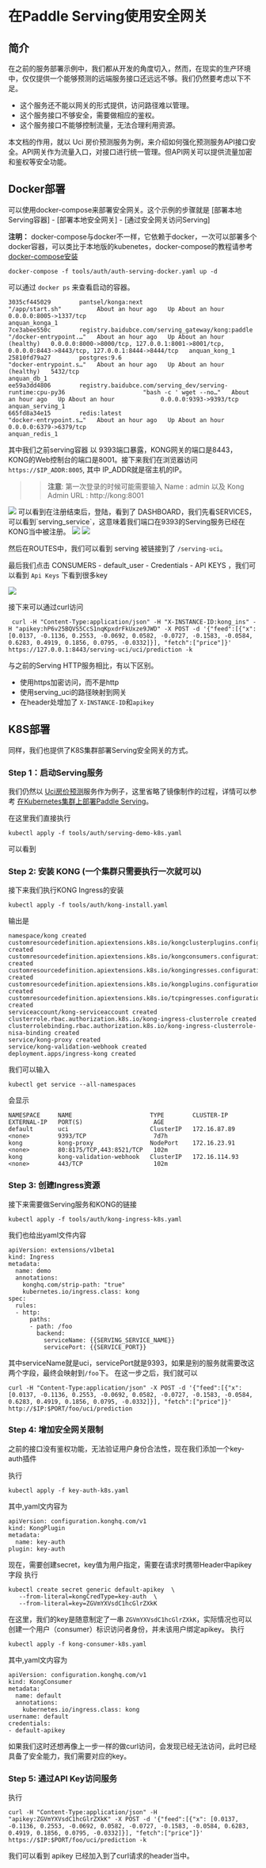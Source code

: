 # 在Paddle Serving使用安全网关

## 简介

在之前的服务部署示例中，我们都从开发的角度切入，然而，在现实的生产环境中，仅仅提供一个能够预测的远端服务接口还远远不够。我们仍然要考虑以下不足。

- 这个服务还不能以网关的形式提供，访问路径难以管理。
- 这个服务接口不够安全，需要做相应的鉴权。
- 这个服务接口不能够控制流量，无法合理利用资源。

本文档的作用，就以 Uci 房价预测服务为例，来介绍如何强化预测服务API接口安全。API网关作为流量入口，对接口进行统一管理。但API网关可以提供流量加密和鉴权等安全功能。

## Docker部署

可以使用docker-compose来部署安全网关。这个示例的步骤就是 [部署本地Serving容器] - [部署本地安全网关] - [通过安全网关访问Serving]

**注明：** docker-compose与docker不一样，它依赖于docker，一次可以部署多个docker容器，可以类比于本地版的kubenetes，docker-compose的教程请参考[docker-compose安装](https://docs.docker.com/compose/install/) 

```shell
docker-compose -f tools/auth/auth-serving-docker.yaml up -d
```

可以通过 `docker ps` 来查看启动的容器。

```shell
3035cf445029        pantsel/konga:next                                                              "/app/start.sh"          About an hour ago   Up About an hour             0.0.0.0:8005->1337/tcp                                                                               anquan_konga_1
7ce3abee550c        registry.baidubce.com/serving_gateway/kong:paddle                               "/docker-entrypoint.…"   About an hour ago   Up About an hour (healthy)   0.0.0.0:8000->8000/tcp, 127.0.0.1:8001->8001/tcp, 0.0.0.0:8443->8443/tcp, 127.0.0.1:8444->8444/tcp   anquan_kong_1
25810fd79a27        postgres:9.6                                                                    "docker-entrypoint.s…"   About an hour ago   Up About an hour (healthy)   5432/tcp                                                                                             anquan_db_1
ee59a3dd4806        registry.baidubce.com/serving_dev/serving-runtime:cpu-py36                      "bash -c ' wget --no…"   About an hour ago   Up About an hour             0.0.0.0:9393->9393/tcp                                                                               anquan_serving_1
665fd8a34e15        redis:latest                                                                    "docker-entrypoint.s…"   About an hour ago   Up About an hour             0.0.0.0:6379->6379/tcp                                                                               anquan_redis_1 
```

其中我们之前serving容器 以 9393端口暴露，KONG网关的端口是8443， KONG的Web控制台的端口是8001。接下来我们在浏览器访问 `https://$IP_ADDR:8005`, 其中 IP_ADDR就是宿主机的IP。
>> **注意**: 第一次登录的时候可能需要输入 Name : admin 以及 Kong Admin URL : http://kong:8001
<img src="images/kong-dashboard.png">
可以看到在注册结束后，登陆，看到了 DASHBOARD，我们先看SERVICES，可以看到`serving_service`，这意味着我们端口在9393的Serving服务已经在KONG当中被注册。

<img src="images/kong-services.png">
<img src="images/kong-routes.png">

然后在ROUTES中，我们可以看到 serving 被链接到了 `/serving-uci`。

最后我们点击 CONSUMERS - default_user - Credentials - API KEYS ，我们可以看到 `Api Keys` 下看到很多key

<img src="images/kong-api_keys.png">

接下来可以通过curl访问

```shell
 curl -H "Content-Type:application/json" -H "X-INSTANCE-ID:kong_ins" -H "apikey:hP6v25BQVS5CcS1nqKpxdrFkUxze9JWD" -X POST -d '{"feed":[{"x": [0.0137, -0.1136, 0.2553, -0.0692, 0.0582, -0.0727, -0.1583, -0.0584, 0.6283, 0.4919, 0.1856, 0.0795, -0.0332]}], "fetch":["price"]}' https://127.0.0.1:8443/serving-uci/uci/prediction -k
```

与之前的Serving HTTP服务相比，有以下区别。

- 使用https加密访问，而不是http
- 使用serving_uci的路径映射到网关
- 在header处增加了 `X-INSTANCE-ID`和`apikey`


## K8S部署

同样，我们也提供了K8S集群部署Serving安全网关的方式。

### Step 1：启动Serving服务

我们仍然以 [Uci房价预测](../examples/C++/fit_a_line/)服务作为例子，这里省略了镜像制作的过程，详情可以参考 [在Kubernetes集群上部署Paddle Serving](./Run_On_Kubernetes_CN.md)。

在这里我们直接执行 
```
kubectl apply -f tools/auth/serving-demo-k8s.yaml
```

可以看到

### Step 2: 安装 KONG (一个集群只需要执行一次就可以)
接下来我们执行KONG Ingress的安装
```
kubectl apply -f tools/auth/kong-install.yaml
```

输出是
```
namespace/kong created
customresourcedefinition.apiextensions.k8s.io/kongclusterplugins.configuration.konghq.com created
customresourcedefinition.apiextensions.k8s.io/kongconsumers.configuration.konghq.com created
customresourcedefinition.apiextensions.k8s.io/kongingresses.configuration.konghq.com created
customresourcedefinition.apiextensions.k8s.io/kongplugins.configuration.konghq.com created
customresourcedefinition.apiextensions.k8s.io/tcpingresses.configuration.konghq.com created
serviceaccount/kong-serviceaccount created
clusterrole.rbac.authorization.k8s.io/kong-ingress-clusterrole created
clusterrolebinding.rbac.authorization.k8s.io/kong-ingress-clusterrole-nisa-binding created
service/kong-proxy created
service/kong-validation-webhook created
deployment.apps/ingress-kong created
```
我们可以输入
```
kubectl get service --all-namespaces 
```
会显示
```
NAMESPACE     NAME                      TYPE        CLUSTER-IP       EXTERNAL-IP   PORT(S)                    AGE
default       uci                       ClusterIP   172.16.87.89     <none>        9393/TCP                   7d7h
kong          kong-proxy                NodePort    172.16.23.91     <none>        80:8175/TCP,443:8521/TCP   102m
kong          kong-validation-webhook   ClusterIP   172.16.114.93    <none>        443/TCP                    102m

```

### Step 3: 创建Ingress资源

接下来需要做Serving服务和KONG的链接

```
kubectl apply -f tools/auth/kong-ingress-k8s.yaml
```

我们也给出yaml文件内容
```
apiVersion: extensions/v1beta1
kind: Ingress
metadata:
  name: demo
  annotations:
    konghq.com/strip-path: "true"
    kubernetes.io/ingress.class: kong
spec:
  rules:
  - http:
      paths:
      - path: /foo
        backend:
          serviceName: {{SERVING_SERVICE_NAME}}
          servicePort: {{SERVICE_PORT}}
```
其中serviceName就是uci，servicePort就是9393，如果是别的服务就需要改这两个字段，最终会映射到`/foo`下。
在这一步之后，我们就可以 
```
curl -H "Content-Type:application/json" -X POST -d '{"feed":[{"x": [0.0137, -0.1136, 0.2553, -0.0692, 0.0582, -0.0727, -0.1583, -0.0584, 0.6283, 0.4919, 0.1856, 0.0795, -0.0332]}], "fetch":["price"]}' http://$IP:$PORT/foo/uci/prediction
```

### Step 4: 增加安全网关限制

之前的接口没有鉴权功能，无法验证用户身份合法性，现在我们添加一个key-auth插件

执行
```
kubectl apply -f key-auth-k8s.yaml
```

其中,yaml文内容为
```
apiVersion: configuration.konghq.com/v1
kind: KongPlugin
metadata:
  name: key-auth
plugin: key-auth
```

现在，需要创建secret，key值为用户指定，需要在请求时携带Header中apikey字段
执行
```
kubectl create secret generic default-apikey  \
   --from-literal=kongCredType=key-auth  \
   --from-literal=key=ZGVmYXVsdC1hcGlrZXkK
```

在这里，我们的key是随意制定了一串 `ZGVmYXVsdC1hcGlrZXkK`，实际情况也可以
创建一个用户（consumer）标识访问者身份，并未该用户绑定apikey。
执行
```
kubectl apply -f kong-consumer-k8s.yaml
```

其中,yaml文内容为
```
apiVersion: configuration.konghq.com/v1
kind: KongConsumer
metadata:
  name: default
  annotations:
    kubernetes.io/ingress.class: kong
username: default
credentials:
- default-apikey
```

如果我们这时还想再像上一步一样的做curl访问，会发现已经无法访问，此时已经具备了安全能力，我们需要对应的key。


### Step 5: 通过API Key访问服务

执行
```
curl -H "Content-Type:application/json" -H "apikey:ZGVmYXVsdC1hcGlrZXkK" -X POST -d '{"feed":[{"x": [0.0137, -0.1136, 0.2553, -0.0692, 0.0582, -0.0727, -0.1583, -0.0584, 0.6283, 0.4919, 0.1856, 0.0795, -0.0332]}], "fetch":["price"]}' https://$IP:$PORT/foo/uci/prediction -k
```
我们可以看到 apikey 已经加入到了curl请求的header当中。
